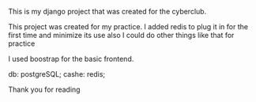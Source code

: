 This is my django project that was created for the cyberclub.

This project was created for my practice.
I added redis to plug it in for the first time and minimize its use
also I could do other things like that for practice

I used boostrap for the basic frontend.

db: postgreSQL;
cashe: redis;

Thank you for reading

